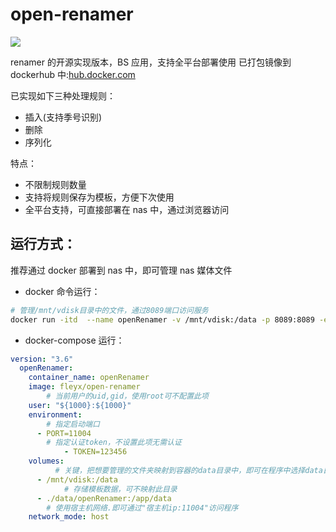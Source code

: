 # open-renamer

![](https://qiniupic.fleyx.com/blog/202204071632882.png)

renamer 的开源实现版本，BS 应用，支持全平台部署使用
已打包镜像到 dockerhub 中:[hub.docker.com](https://hub.docker.com/r/fleyx/open-renamer)

已实现如下三种处理规则：

- 插入(支持季号识别)
- 删除
- 序列化

特点：

- 不限制规则数量
- 支持将规则保存为模板，方便下次使用
- 全平台支持，可直接部署在 nas 中，通过浏览器访问

## 运行方式：

推荐通过 docker 部署到 nas 中，即可管理 nas 媒体文件

- docker 命令运行：

```bash
# 管理/mnt/vdisk目录中的文件，通过8089端口访问服务
docker run -itd  --name openRenamer -v /mnt/vdisk:/data -p 8089:8089 -e PORT="8089" -e TOKEN="123456" fleyx/open-renamer
```

- docker-compose 运行：

```yaml
version: "3.6"
  openRenamer:
    container_name: openRenamer
    image: fleyx/open-renamer
		# 当前用户的uid,gid，使用root可不配置此项
    user: "${1000}:${1000}"
    environment:
		# 指定启动端口
      - PORT=11004
		# 指定认证token，不设置此项无需认证
			- TOKEN=123456
    volumes:
		  # 关键，把想要管理的文件夹映射到容器的data目录中，即可在程序中选择data目录进行重命名操作
      - /mnt/vdisk:/data
			# 存储模板数据，可不映射此目录
      - ./data/openRenamer:/app/data
		# 使用宿主机网络.即可通过"宿主机ip:11004"访问程序
    network_mode: host
```
